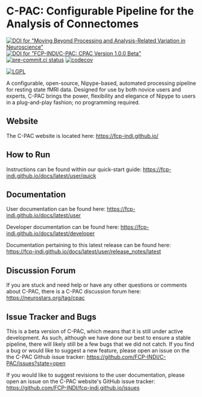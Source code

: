 <!-- Copyright (C) 2022  C-PAC Developers

This file is part of C-PAC.

C-PAC is free software: you can redistribute it and/or modify it under the terms of the GNU Lesser General Public License as published by the Free Software Foundation, either version 3 of the License, or (at your option) any later version.

C-PAC is distributed in the hope that it will be useful, but WITHOUT ANY WARRANTY; without even the implied warranty of MERCHANTABILITY or FITNESS FOR A PARTICULAR PURPOSE. See the GNU Lesser General Public License for more details.

You should have received a copy of the GNU Lesser General Public License along with C-PAC. If not, see <https://www.gnu.org/licenses/>. -->
C-PAC: Configurable Pipeline for the Analysis of Connectomes
============================================================
<span title="Moving Beyond Processing and Analysis-Related Variation in Neuroscience">[![DOI for "Moving Beyond Processing and Analysis-Related Variation in Neuroscience"](https://zenodo.org/badge/DOI/10.1101/2021.12.01.470790.svg)](https://doi.org/10.1101/2021.12.01.470790)</span> <span title="FCP-INDI/C-PAC: CPAC Version 1.0.0 Beta">[![DOI for "FCP-INDI/C-PAC: CPAC Version 1.0.0 Beta"](https://zenodo.org/badge/DOI/10.5281/zenodo.164638.svg)](https://doi.org/10.5281/zenodo.164638)</span> [![pre-commit.ci status](https://results.pre-commit.ci/badge/github/FCP-INDI/C-PAC/main.svg)](https://results.pre-commit.ci/latest/github/FCP-INDI/C-PAC/main) [![codecov](https://codecov.io/github/FCP-INDI/C-PAC/graph/badge.svg?token=sWxXoDRf1M)](https://codecov.io/github/FCP-INDI/C-PAC)

[![LGPL](https://www.gnu.org/graphics/lgplv3-88x31.png)](./COPYING.LESSER)

A configurable, open-source, Nipype-based, automated processing pipeline for resting state fMRI data.
Designed for use by both novice users and experts, C-PAC brings the power, flexibility and elegance
of Nipype to users in a plug-and-play fashion; no programming required.

Website
-------

The C-PAC website is located here: https://fcp-indi.github.io/

How to Run
----------

Instructions can be found within our quick-start guide: https://fcp-indi.github.io/docs/latest/user/quick

Documentation
-------------

User documentation can be found here: https://fcp-indi.github.io/docs/latest/user

Developer documentation can be found here: https://fcp-indi.github.io/docs/latest/developer

Documentation pertaining to this latest release can be found here: https://fcp-indi.github.io/docs/latest/user/release_notes/latest


Discussion Forum
---------------

If you are stuck and need help or have any other questions or comments about C-PAC, there is a C-PAC discussion forum here: https://neurostars.org/tag/cpac

Issue Tracker and Bugs
----------------------

This is a beta version of C-PAC, which means that it is still under active development. As such, although we have done our best to ensure a stable pipeline, there will likely still be a few bugs that we did not catch. If you find a bug or would like to suggest a new feature, please open an issue on the the C-PAC Github issue tracker: https://github.com/FCP-INDI/C-PAC/issues?state=open

If you would like to suggest revisions to the user documentation, please open an issue on the C-PAC website's GitHub issue tracker: https://github.com/FCP-INDI/fcp-indi.github.io/issues
